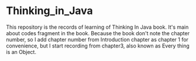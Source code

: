 # Thinking_in_Java
This repository is the records of learning of Thinking In Java book. It's main about codes
fragment in the book. Because the book don't note the chapter number, so I add chapter
number from Introduction chapter as chapter 1 for convenience, but I start recording from
chapter3, also known as Every thing is an Object. 	       

